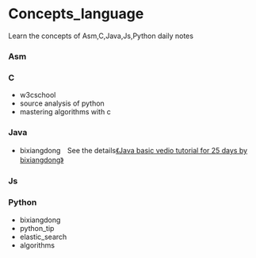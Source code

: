 Concepts_language
=================
Learn the concepts of Asm,C,Java,Js,Python daily notes

### Asm

### C

* w3cschool
* source analysis of python
* mastering algorithms with c

### Java

* bixiangdong　See the details[《Java basic vedio tutorial for 25 days by bixiangdong》](http://blog.csdn.net/column/details/jastudy.html)

### Js

### Python

* bixiangdong
* python_tip
* elastic_search
* algorithms
